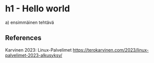 # h1 - Hello world  

a) ensimmäinen tehtävä

## References 

Karvinen 2023: Linux-Palvelimet https://terokarvinen.com/2023/linux-palvelimet-2023-alkusyksy/

